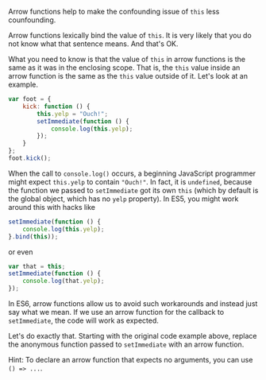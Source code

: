 Arrow functions help to make the confounding issue of `this` less counfounding.

Arrow functions lexically bind the value of `this`. It is very likely that you do not know what that sentence means. And that's OK.

What you need to know is that the value of `this` in arrow functions is the same as it was in the enclosing scope. That is, the `this` value inside an arrow function is the same as the `this` value outside of it. Let's look at an example.

```js
var foot = {
    kick: function () {
        this.yelp = "Ouch!";
        setImmediate(function () {
            console.log(this.yelp);
        });
    }
};
foot.kick();
```

When the call to `console.log()` occurs, a beginning JavaScript programmer might expect `this.yelp` to contain `"Ouch!"`. In fact, it is `undefined`, because the function we passed to `setImmediate` got its own `this` (which by default is the global object, which has no `yelp` property). In ES5, you might work around this with hacks like

```js
setImmediate(function () {
    console.log(this.yelp);
}.bind(this));
```

or even

```js
var that = this;
setImmediate(function () {
    console.log(that.yelp);
});
```

In ES6, arrow functions allow us to avoid such workarounds and instead just say what we mean. If we use an arrow function for the callback to `setImmediate`, the code will work as expected.

Let's do exactly that. Starting with the original code example above, replace the anonymous function passed to `setImmediate` with an arrow function.

Hint: To declare an arrow function that expects no arguments, you can use `() => ...`.
